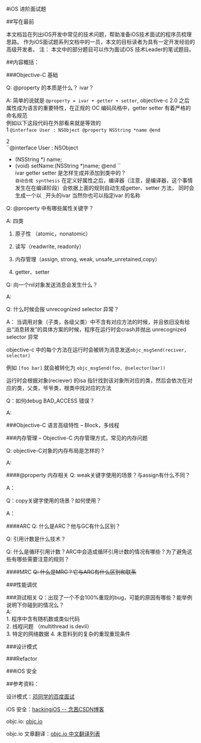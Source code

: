 #iOS 进阶面试题##写在最前本文档旨在列出iOS开发中常见的技术问题，帮助准备iOS技术面试的程序员梳理思路。作为iOS面试题系列文档中的一员，本文的目标读者为具有一定开发经验的高级开发者。注： 本文中的部分题目可以作为面试iOS 技术Leader的笔试题目。##内容概括：###Objective-C 基础  
Q: @property 的本质是什么？ ivar？  
A:  简单的说就是 `@property = ivar + getter + setter`, objective-c 2.0 之后 属性成为语言的重要特性，在正规的 OC 编码风格中，getter setter 有着严格的命名规范  
例如以下这段代码在外部看来就是等效的  1``@interface User : NSObject
@property NSString *name
@end``

2   
``@interface User : NSObject
- (NSString *) name;
- (void) setName:(NSString *)name; 
@end
``  
ivar getter setter 是怎样生成并添加到类中的？  
`自动合成 synthesis`  在定义好属性之后，编译器（注意，是编译器，这个事情发生在在编译阶段）会依据上面的规则自动生成getter、setter 方法， 同时会生成一个以 `_`开头的ivar 当然你也可以指定ivar 的名称
Q: @property 中有哪些属性关键字？  
A:  四类  
1. 原子性 （atomic，nonatomic）2. 读写（readwrite, readonly）
3. 内存管理（assign, strong, weak, unsafe_unretained,copy）
4. getter、setter
Q: 向一个nil对象发送消息会发生什么？  
A: 
Q: 什么时候会报 unrecognized selector 异常？
A： 当调用对象（子类，各级父类）中不含有对应方法的时候，并且依旧没有给出“消息转发”的具体方案的时候，程序在运行时会crash并抛出 unrecognized selector 异常  
objective-c 中的每个方法在运行时会被转为消息发送`objc_msgSend(reciver, selector)`   
例如 `[foo bar]` 就会被转化为 `objc_msgSend(foo, @selector(bar))`  
运行时会根据对象(reciever) 的isa 指针找到该对象所对应的类，然后会依次在对应的类，父类，爷爷类，根类中找对应的方法
Q：如何debug BAD_ACCESS 错误？
A:  ###Objective-C 语言高级特性 – Block，多线程###内存管理 – Objective-C 内存管理方式，常见的内存问题
Q: objective-C对象的内存布局是怎样的？
A:  
####@property 内存相关Q: weak关键字使用的场景？与assign有什么不同？
A：  

Q：copy关键字使用的场景？如何使用？

A：


####ARC
Q: 什么是ARC？他与GC有什么区别？
   
Q: 引用计数是什么技术？
   
Q: 什么是循环引用计数？ARC中会造成循环引用计数的情况有哪些？为了避免这些有哪些需要注意的规则？
####MRC
~~Q: 什么是MRC？它与ARC有什么区别和联系~~

###性能调优###测试相关Q：出现了一个不会100%重现的bug，可能的原因有哪些？能举例说明下你碰到的情况么？  
A:  
	1. 程序中含有随机数或类似代码  
	2. 线程问题 （multithread is devil）  
	3. 特定的网络数据
	4. 未意料到的复杂的重现重现条件  ###设计模式


###Refactor


###iOS 安全

##参考资料：

设计模式：[邓同学的百度面试](http://studentdeng.github.io/blog/2014/02/11/baidu-interview/)
iOS 安全：[hackingiOS -- 念茜CSDN博客](http://blog.csdn.net/column/details/hackingios.html)
objc.io: [objc.io](http://objc.io)
objc.io 文章翻译：[objc.io 中文翻译列表](http://iosinit.com/?p=787)